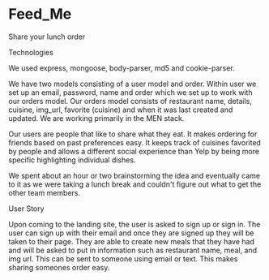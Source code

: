 # Feed_Me
Share your lunch order

Technologies

We used express, mongoose, body-parser, md5 and cookie-parser.

We have two models consisting of a user model and order. Within user we set up an email, password, name and order which we set up to work with our orders model. Our orders model consists of restaurant name, details, cuisine, img_url, favorite (cuisine) and when it was last created and updated. We are working primarily in the MEN stack. 

Our users are people that like to share what they eat. It makes ordering for friends based on past preferences easy. It keeps track of cuisines favorited by people and allows a different social experience than Yelp by being more specific highlighting individual dishes. 

We spent about an hour or two brainstorming the idea and eventually came to it as we were taking a lunch break and couldn't figure out what to get the other team members. 


User Story

Upon coming to the landing site, the user is asked to sign up or sign in. The user can sign up with their email and once they are signed up they will be taken to their page. They are able to create new meals that they have had and will be asked to put in information such as restaurant name, meal, and img url. This can be sent to someone using email or text. This makes sharing someones order easy.


